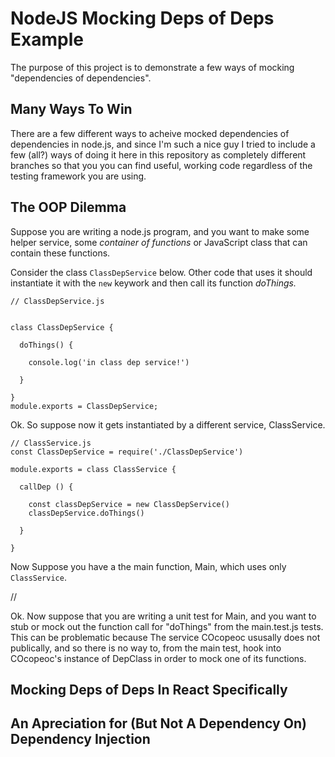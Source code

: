 # NodeJS Mocking Deps of Deps Example

The purpose of this project is to demonstrate a few ways of mocking "dependencies of dependencies". 


## Many Ways To Win
There are a few different ways to acheive mocked dependencies of dependencies in node.js, and since I'm such a nice guy I tried to include a few (all?) ways of doing it here in this repository as completely different branches so that you you can find useful, working code regardless of the testing framework you are using.


## The OOP Dilemma

Suppose you are writing a node.js program, and you want to make some helper service, some <i>container of functions</i> or JavaScript class that can contain these functions. 

Consider the class `ClassDepService` below. Other code that uses it should instantiate it with the `new` keywork and then call its function <i>doThings.</i>

```
// ClassDepService.js


class ClassDepService {
  
  doThings() {
    
    console.log('in class dep service!')
    
  }
  
}
module.exports = ClassDepService;
```

Ok. So suppose now it gets instantiated by a different service, ClassService.

```
// ClassService.js
const ClassDepService = require('./ClassDepService')

module.exports = class ClassService {
  
  callDep () {
    
    const classDepService = new ClassDepService()
    classDepService.doThings()
    
  }
  
}

```  


Now Suppose you have a the main function, Main, which uses only `ClassService`.

//


Ok. Now suppose that you are writing a unit test for Main, and you want to stub or mock out the function call for "doThings" from the main.test.js tests. This can be problematic because The service COcopeoc ususally does not publically, and so there is no way to, from the main test, hook into COcopeoc's instance of DepClass in order to mock one of its functions.   







## Mocking Deps of Deps In React Specifically


## An Apreciation for (But Not A Dependency On) Dependency Injection